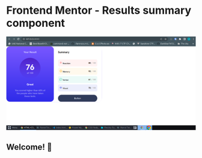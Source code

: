 # Frontend Mentor - Results summary component

![Design preview for the Results summary component coding challenge](./design/mydesign.png)

## Welcome! 👋

